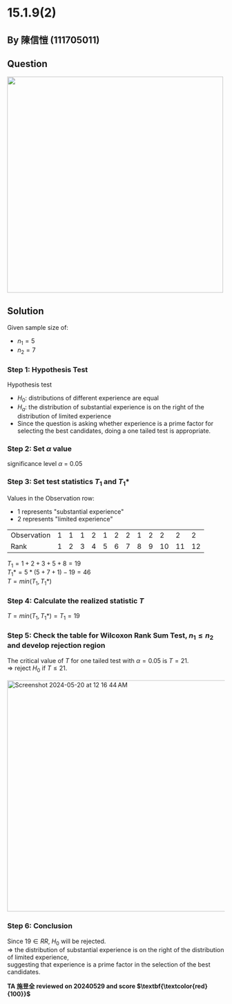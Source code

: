 # 15.1.9(2)
## By 陳信愷 (111705011)

## Question
<img src="https://github.com/HWTeng-Course/202402-Statistics/assets/148022272/8e6d11fc-2939-4c62-be19-d1d1392b2029" width="500">

## Solution

  Given sample size of:
-  $n_1 = 5$
-  $n_2 = 7$

### Step 1: Hypothesis Test

Hypothesis test<br>
- $H_0$: distributions of different experience are equal<br>
- $H_a$: the distribution of substantial experience is on the right of the distribution of limited experience <br>
- Since the question is asking whether experience is a prime factor for selecting the best candidates, doing a one tailed test is appropriate.<br>

### Step 2: Set $\alpha$ value
significance level $\alpha$ = 0.05

### Step 3: Set test statistics $T_1$ and $T_1*$
Values in the Observation row:
- 1 represents "substantial experience"
- 2 represents "limited experience"
<table>
  <tr>
    <td>Observation</td>
    <td>1</td><td>1</td><td>1</td><td>2</td><td>1</td>
    <td>2</td><td>2</td><td>1</td><td>2</td><td>2</td>
    <td>2</td><td>2</td>
  </tr>
  <tr>
    <td>Rank</td>
    <td>1</td><td>2</td><td>3</td><td>4</td><td>5</td>
    <td>6</td><td>7</td><td>8</td><td>9</td><td>10</td>
    <td>11</td><td>12</td>
  </tr>
</table>

$T_1 = 1 + 2 + 3 + 5 + 8 = 19$ <br>
$T_1* = 5 * (5 + 7 + 1) - 19 = 46$ <br>
$T = min(T_1, T_1*)$ <br>

### Step 4: Calculate the realized statistic $T$
$T = min(T_1, T_1*) = T_1 = 19$ <br>

### Step 5: Check the table for Wilcoxon Rank Sum Test, $n_1 \leq n_2$ and develop rejection region
The critical value of $T$ for one tailed test with $\alpha = 0.05$ is $T = 21$.<br> 
=> reject $H_0$ if $T \leq 21$.<br><br>
<img width="535" alt="Screenshot 2024-05-20 at 12 16 44 AM" src="https://github.com/HWTeng-Course/202402-Statistics/assets/148022272/f240c781-0535-4599-875b-8953fd39d1e8">

### Step 6: Conclusion
Since $19 ∈ RR$, $H_0$ will be rejected.<br>
=> the distribution of substantial experience is on the right of the distribution of limited experience,<br>
suggesting that experience is a prime factor in the selection of the best candidates.<br>

**TA 施昱全 reviewed on 20240529 and score $\textbf{\textcolor{red}{100}}$**
